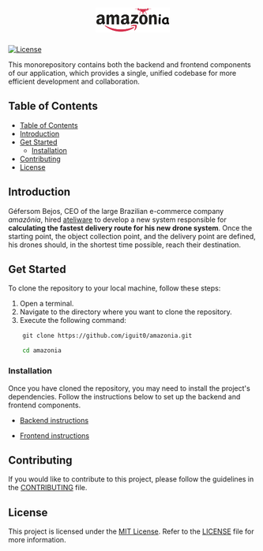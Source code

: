 <h1 align="center">
  <img src="frontend/src/assets/images/amazonia_logo.png" width="150" height="50" alt="Amazonia" />
</h1>

[![License](https://img.shields.io/badge/license-MIT-blue.svg)](https://opensource.org/licenses/MIT)

This monorepository contains both the backend and frontend components of our application, which provides a single, unified codebase for more efficient development and collaboration.


## Table of Contents

- [Table of Contents](#table-of-contents)
- [Introduction](#introduction)
- [Get Started](#get-started)
  - [Installation](#installation)
- [Contributing](#contributing)
- [License](#license)

## Introduction

Géfersom Bejos, CEO of the large Brazilian e-commerce company *amazônia*, hired [ateliware](https://ateliware.com/en/) to develop a new system responsible for **calculating the fastest delivery route for his new drone system**. Once the starting point, the object collection point, and the delivery point are defined, his drones should, in the shortest time possible, reach their destination.

## Get Started

To clone the repository to your local machine, follow these steps:
1. Open a terminal.
2. Navigate to the directory where you want to clone the repository.
3. Execute the following command:

```shell
    git clone https://github.com/iguit0/amazonia.git
```

```bash
    cd amazonia
```

### Installation

Once you have cloned the repository, you may need to install the project's dependencies. Follow the instructions below to set up the backend and frontend components.

- [Backend instructions](./backend/README.md)

- [Frontend instructions](./frontend/README.md)

## Contributing

If you would like to contribute to this project, please follow the guidelines in the [CONTRIBUTING](./CONTRIBUTING.md) file.

## License
This project is licensed under the [MIT License](https://opensource.org/license/mit/). Refer to the [LICENSE](./LICENSE) file for more information.